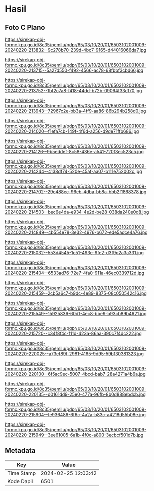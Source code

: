 # Hasil

## Foto C Plano

https://sirekap-obj-formc.kpu.go.id/8c35/pemilu/pdpr/65/03/10/20/01/6503102001009-20240220-213832--9c278b70-239d-4bc7-9165-d44016066da7.jpg

https://sirekap-obj-formc.kpu.go.id/8c35/pemilu/pdpr/65/03/10/20/01/6503102001009-20240220-213715--5a27d550-f492-4566-ac78-68fbbf3cbd66.jpg

https://sirekap-obj-formc.kpu.go.id/8c35/pemilu/pdpr/65/03/10/20/01/6503102001009-20240220-213752--1bf2c7a8-f418-44dd-b72b-09064f33c170.jpg

https://sirekap-obj-formc.kpu.go.id/8c35/pemilu/pdpr/65/03/10/20/01/6503102001009-20240220-213943--72967c2e-bb3a-4ff9-aa86-86b294b258d0.jpg

https://sirekap-obj-formc.kpu.go.id/8c35/pemilu/pdpr/65/03/10/20/01/6503102001009-20240220-214020--f1efa7cb-149f-4f6d-a256-d9de71ffb686.jpg

https://sirekap-obj-formc.kpu.go.id/8c35/pemilu/pdpr/65/03/10/20/01/6503102001009-20240220-214126--9b5eddef-8c58-436e-a541-720f3ec523c5.jpg

https://sirekap-obj-formc.kpu.go.id/8c35/pemilu/pdpr/65/03/10/20/01/6503102001009-20240220-214244--4138df74-520e-45af-aa07-b111e752002c.jpg

https://sirekap-obj-formc.kpu.go.id/8c35/pemilu/pdpr/65/03/10/20/01/6503102001009-20240220-214702--29e488ec-96eb-4dba-bb8a-bbb2f1868378.jpg

https://sirekap-obj-formc.kpu.go.id/8c35/pemilu/pdpr/65/03/10/20/01/6503102001009-20240220-214503--bec6e4da-e934-4e2d-be28-038da240e0d8.jpg

https://sirekap-obj-formc.kpu.go.id/8c35/pemilu/pdpr/65/03/10/20/01/6503102001009-20240220-214849--4b554e78-3e32-4976-b672-ede5adce4a76.jpg

https://sirekap-obj-formc.kpu.go.id/8c35/pemilu/pdpr/65/03/10/20/01/6503102001009-20240220-215032--553d4545-1c51-493e-9fe2-d3f9d2a3a331.jpg

https://sirekap-obj-formc.kpu.go.id/8c35/pemilu/pdpr/65/03/10/20/01/6503102001009-20240220-215404--6533ad76-72e7-4fa0-911a-46ec0339712d.jpg

https://sirekap-obj-formc.kpu.go.id/8c35/pemilu/pdpr/65/03/10/20/01/6503102001009-20240220-215459--2cb5a6c7-b9dc-4e89-8375-08c050542c16.jpg

https://sirekap-obj-formc.kpu.go.id/8c35/pemilu/pdpr/65/03/10/20/01/6503102001009-20240220-215549--15925836-60d1-4ec8-bbe9-b93cb89b4621.jpg

https://sirekap-obj-formc.kpu.go.id/8c35/pemilu/pdpr/65/03/10/20/01/6503102001009-20240220-215720--c34f8f4c-f11d-423a-86aa-390c7f4dc222.jpg

https://sirekap-obj-formc.kpu.go.id/8c35/pemilu/pdpr/65/03/10/20/01/6503102001009-20240220-220025--a73ef89f-2981-4165-9d95-59b130381323.jpg

https://sirekap-obj-formc.kpu.go.id/8c35/pemilu/pdpr/65/03/10/20/01/6503102001009-20240220-220100--6f5ac9ec-5007-4bcd-bab7-28a4271a4b6a.jpg

https://sirekap-obj-formc.kpu.go.id/8c35/pemilu/pdpr/65/03/10/20/01/6503102001009-20240220-220135--d0161dd9-25e0-477a-96fb-8b0d888ebdcb.jpg

https://sirekap-obj-formc.kpu.go.id/8c35/pemilu/pdpr/65/03/10/20/01/6503102001009-20240220-215904--fe936486-6f6c-4a2a-b83c-a4218d55b08e.jpg

https://sirekap-obj-formc.kpu.go.id/8c35/pemilu/pdpr/65/03/10/20/01/6503102001009-20240220-215949--3ee61005-6a1b-4f0c-a800-3ecbcf501d7b.jpg


## Metadata

| Key        | Value               |
| ---------- | ------------------- |
| Time Stamp | 2024-02-25 12:03:42 |
| Kode Dapil | 6501                |



